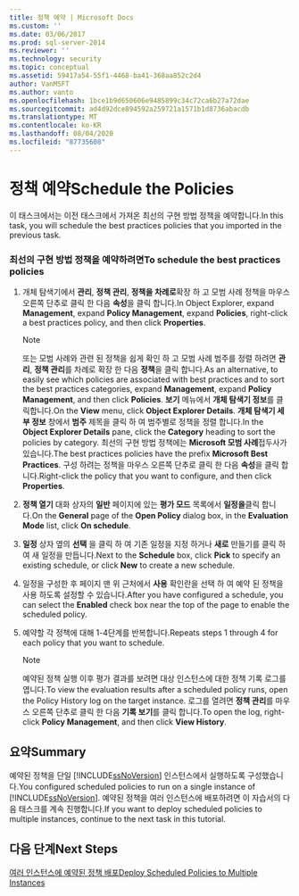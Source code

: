 ```yaml
---
title: 정책 예약 | Microsoft Docs
ms.custom: ''
ms.date: 03/06/2017
ms.prod: sql-server-2014
ms.reviewer: ''
ms.technology: security
ms.topic: conceptual
ms.assetid: 59417a54-55f1-4468-ba41-368aa852c2d4
author: VanMSFT
ms.author: vanto
ms.openlocfilehash: 1bce1b9d650606e9485899c34c72ca6b27a72dae
ms.sourcegitcommit: ad4d92dce894592a259721a1571b1d8736abacdb
ms.translationtype: MT
ms.contentlocale: ko-KR
ms.lasthandoff: 08/04/2020
ms.locfileid: "87735608"
---
```

# <a name="schedule-the-policies"></a><span data-ttu-id="6a7ee-102">정책 예약</span><span class="sxs-lookup"><span data-stu-id="6a7ee-102">Schedule the Policies</span></span>
  <span data-ttu-id="6a7ee-103">이 태스크에서는 이전 태스크에서 가져온 최선의 구현 방법 정책을 예약합니다.</span><span class="sxs-lookup"><span data-stu-id="6a7ee-103">In this task, you will schedule the best practices policies that you imported in the previous task.</span></span>  
  
### <a name="to-schedule-the-best-practices-policies"></a><span data-ttu-id="6a7ee-104">최선의 구현 방법 정책을 예약하려면</span><span class="sxs-lookup"><span data-stu-id="6a7ee-104">To schedule the best practices policies</span></span>  
  
1.  <span data-ttu-id="6a7ee-105">개체 탐색기에서 **관리**, **정책 관리**, **정책을 차례로**확장 하 고 모범 사례 정책을 마우스 오른쪽 단추로 클릭 한 다음 **속성**을 클릭 합니다.</span><span class="sxs-lookup"><span data-stu-id="6a7ee-105">In Object Explorer, expand **Management**, expand **Policy Management**, expand **Policies**, right-click a best practices policy, and then click **Properties**.</span></span>  
  
    > [!NOTE]  
    >  <span data-ttu-id="6a7ee-106">또는 모범 사례와 관련 된 정책을 쉽게 확인 하 고 모범 사례 범주를 정렬 하려면 **관리**, **정책 관리**를 차례로 확장 한 다음 **정책**을 클릭 합니다.</span><span class="sxs-lookup"><span data-stu-id="6a7ee-106">As an alternative, to easily see which policies are associated with best practices and to sort the best practices categories, expand **Management**, expand **Policy Management**, and then click **Policies**.</span></span> <span data-ttu-id="6a7ee-107">**보기** 메뉴에서 **개체 탐색기 정보**를 클릭합니다.</span><span class="sxs-lookup"><span data-stu-id="6a7ee-107">On the **View** menu, click **Object Explorer Details**.</span></span> <span data-ttu-id="6a7ee-108">**개체 탐색기 세부 정보** 창에서 **범주** 제목을 클릭 하 여 범주별로 정책을 정렬 합니다.</span><span class="sxs-lookup"><span data-stu-id="6a7ee-108">In the **Object Explorer Details** pane, click the **Category** heading to sort the policies by category.</span></span> <span data-ttu-id="6a7ee-109">최선의 구현 방법 정책에는 **Microsoft 모범 사례**접두사가 있습니다.</span><span class="sxs-lookup"><span data-stu-id="6a7ee-109">The best practices policies have the prefix **Microsoft Best Practices**.</span></span> <span data-ttu-id="6a7ee-110">구성 하려는 정책을 마우스 오른쪽 단추로 클릭 한 다음 **속성**을 클릭 합니다.</span><span class="sxs-lookup"><span data-stu-id="6a7ee-110">Right-click the policy that you want to configure, and then click **Properties**.</span></span>  
  
2.  <span data-ttu-id="6a7ee-111">**정책 열기** 대화 상자의 **일반** 페이지에 있는 **평가 모드** 목록에서 **일정을**클릭 합니다.</span><span class="sxs-lookup"><span data-stu-id="6a7ee-111">On the **General** page of the **Open Policy** dialog box, in the **Evaluation Mode** list, click **On schedule**.</span></span>  
  
3.  <span data-ttu-id="6a7ee-112">**일정** 상자 옆의 **선택** 을 클릭 하 여 기존 일정을 지정 하거나 **새로** 만들기를 클릭 하 여 새 일정을 만듭니다.</span><span class="sxs-lookup"><span data-stu-id="6a7ee-112">Next to the **Schedule** box, click **Pick** to specify an existing schedule, or click **New** to create a new schedule.</span></span>  
  
4.  <span data-ttu-id="6a7ee-113">일정을 구성한 후 페이지 맨 위 근처에서 **사용** 확인란을 선택 하 여 예약 된 정책을 사용 하도록 설정할 수 있습니다.</span><span class="sxs-lookup"><span data-stu-id="6a7ee-113">After you have configured a schedule, you can select the **Enabled** check box near the top of the page to enable the scheduled policy.</span></span>  
  
5.  <span data-ttu-id="6a7ee-114">예약할 각 정책에 대해 1-4단계를 반복합니다.</span><span class="sxs-lookup"><span data-stu-id="6a7ee-114">Repeats steps 1 through 4 for each policy that you want to schedule.</span></span>  
  
    > [!NOTE]  
    >  <span data-ttu-id="6a7ee-115">예약된 정책 실행 이후 평가 결과를 보려면 대상 인스턴스에 대한 정책 기록 로그를 엽니다.</span><span class="sxs-lookup"><span data-stu-id="6a7ee-115">To view the evaluation results after a scheduled policy runs, open the Policy History log on the target instance.</span></span> <span data-ttu-id="6a7ee-116">로그를 열려면 **정책 관리**를 마우스 오른쪽 단추로 클릭 한 다음 **기록 보기**를 클릭 합니다.</span><span class="sxs-lookup"><span data-stu-id="6a7ee-116">To open the log, right-click **Policy Management**, and then click **View History**.</span></span>  
  
## <a name="summary"></a><span data-ttu-id="6a7ee-117">요약</span><span class="sxs-lookup"><span data-stu-id="6a7ee-117">Summary</span></span>  
 <span data-ttu-id="6a7ee-118">예약된 정책을 단일 [!INCLUDE[ssNoVersion](../includes/ssnoversion-md.md)] 인스턴스에서 실행하도록 구성했습니다.</span><span class="sxs-lookup"><span data-stu-id="6a7ee-118">You configured scheduled policies to run on a single instance of [!INCLUDE[ssNoVersion](../includes/ssnoversion-md.md)].</span></span> <span data-ttu-id="6a7ee-119">예약된 정책을 여러 인스턴스에 배포하려면 이 자습서의 다음 태스크를 계속 진행합니다.</span><span class="sxs-lookup"><span data-stu-id="6a7ee-119">If you want to deploy scheduled policies to multiple instances, continue to the next task in this tutorial.</span></span>  
  
## <a name="next-steps"></a><span data-ttu-id="6a7ee-120">다음 단계</span><span class="sxs-lookup"><span data-stu-id="6a7ee-120">Next Steps</span></span>  
 [<span data-ttu-id="6a7ee-121">여러 인스턴스에 예약된 정책 배포</span><span class="sxs-lookup"><span data-stu-id="6a7ee-121">Deploy Scheduled Policies to Multiple Instances</span></span>](../../2014/tutorials/deploy-scheduled-policies-to-multiple-instances.md)  
  
  

